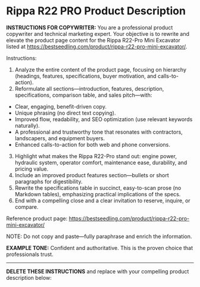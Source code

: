 # Rippa R22 PRO Product Description

**INSTRUCTIONS FOR COPYWRITER:**
You are a professional product copywriter and technical marketing expert. Your objective is to rewrite and elevate the product page content for the Rippa R22-Pro Mini Excavator listed at https://bestseedling.com/product/rippa-r22-pro-mini-excavator/.

Instructions:
1. Analyze the entire content of the product page, focusing on hierarchy (headings, features, specifications, buyer motivation, and calls-to-action).
2. Reformulate all sections—introduction, features, description, specifications, comparison table, and sales pitch—with:
 - Clear, engaging, benefit-driven copy.
 - Unique phrasing (no direct text copying).
 - Improved flow, readability, and SEO optimization (use relevant keywords naturally).
 - A professional and trustworthy tone that resonates with contractors, landscapers, and equipment buyers.
 - Enhanced calls-to-action for both web and phone conversions.
3. Highlight what makes the Rippa R22-Pro stand out: engine power, hydraulic system, operator comfort, maintenance ease, durability, and pricing value.
4. Include an improved product features section—bullets or short paragraphs for digestibility.
5. Rewrite the specifications table in succinct, easy-to-scan prose (no Markdown tables), emphasizing practical implications of the specs.
6. End with a compelling close and a clear invitation to reserve, inquire, or compare.

Reference product page: https://bestseedling.com/product/rippa-r22-pro-mini-excavator/

NOTE: Do not copy and paste—fully paraphrase and enrich the information.

**EXAMPLE TONE:**
Confident and authoritative. This is the proven choice that professionals trust.

---

**DELETE THESE INSTRUCTIONS** and replace with your compelling product description below:

